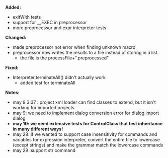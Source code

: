 **Added:**
* exitWith tests
* support for __EXEC in preprocessor
* more preprocessor and expr interpreter tests

**Changed:**
* made preprocessor not error when finding unknown macro
* preprocessor now writes the results to a file instead of storing in a list.
    * the file is the processFile+".preprocessed"

**Fixed:**
* Interpreter.terminateAll() didn't actually work
    * added test for terminateAll

**Notes:**
* may 9 3:37 : project xml loader can find classes to extend, but it isn't working for imported projects
* may 9: we need to implement dialog conversion error for dialog import dialog
* **may 10: we need extensive tests for ControlClass that test inheritance in many different ways!**
* may 28: if we wanted to support case insensitivity for commands and variables for expression interpreter, convert the entire file to lowercase
    (except strings) and make the grammar match the lowercase commands
* may 29 :support str command